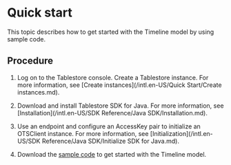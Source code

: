 # Quick start

This topic describes how to get started with the Timeline model by using sample code.

## Procedure

1.  Log on to the Tablestore console. Create a Tablestore instance. For more information, see [Create instances](/intl.en-US/Quick Start/Create instances.md).

2.  Download and install Tablestore SDK for Java. For more information, see [Installation](/intl.en-US/SDK Reference/Java SDK/Installation.md).

3.  Use an endpoint and configure an AccessKey pair to initialize an OTSClient instance. For more information, see [Initialization](/intl.en-US/SDK Reference/Java SDK/Initialize SDK for Java.md).

4.  Download the [sample code](https://github.com/aliyun/tablestore-timeline/blob/master/src/test/java/examples/v2/TimelineV2.java) to get started with the Timeline model.


